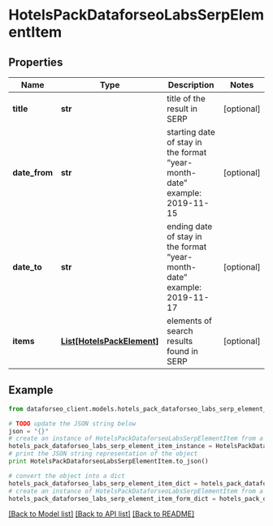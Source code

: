 # HotelsPackDataforseoLabsSerpElementItem


## Properties

Name | Type | Description | Notes
------------ | ------------- | ------------- | -------------
**title** | **str** | title of the result in SERP | [optional] 
**date_from** | **str** | starting date of stay in the format “year-month-date” example: 2019-11-15 | [optional] 
**date_to** | **str** | ending date of stay in the format “year-month-date” example: 2019-11-17 | [optional] 
**items** | [**List[HotelsPackElement]**](HotelsPackElement.md) | elements of search results found in SERP | [optional] 

## Example

```python
from dataforseo_client.models.hotels_pack_dataforseo_labs_serp_element_item import HotelsPackDataforseoLabsSerpElementItem

# TODO update the JSON string below
json = "{}"
# create an instance of HotelsPackDataforseoLabsSerpElementItem from a JSON string
hotels_pack_dataforseo_labs_serp_element_item_instance = HotelsPackDataforseoLabsSerpElementItem.from_json(json)
# print the JSON string representation of the object
print HotelsPackDataforseoLabsSerpElementItem.to_json()

# convert the object into a dict
hotels_pack_dataforseo_labs_serp_element_item_dict = hotels_pack_dataforseo_labs_serp_element_item_instance.to_dict()
# create an instance of HotelsPackDataforseoLabsSerpElementItem from a dict
hotels_pack_dataforseo_labs_serp_element_item_form_dict = hotels_pack_dataforseo_labs_serp_element_item.from_dict(hotels_pack_dataforseo_labs_serp_element_item_dict)
```
[[Back to Model list]](../README.md#documentation-for-models) [[Back to API list]](../README.md#documentation-for-api-endpoints) [[Back to README]](../README.md)


